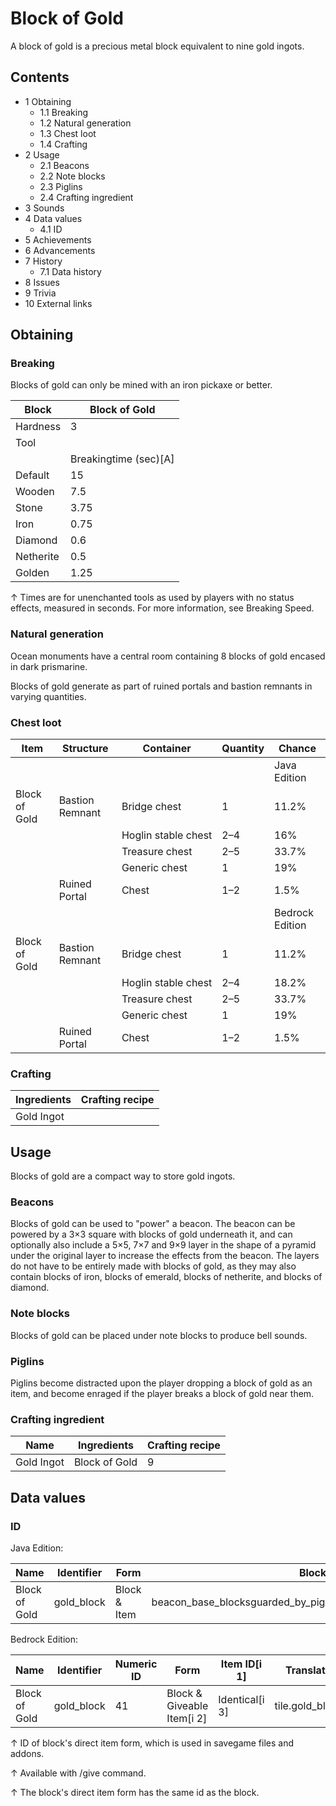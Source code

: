 # Block of Gold
A block of gold is a precious metal block equivalent to nine gold ingots.

## Contents
- 1 Obtaining
	- 1.1 Breaking
	- 1.2 Natural generation
	- 1.3 Chest loot
	- 1.4 Crafting
- 2 Usage
	- 2.1 Beacons
	- 2.2 Note blocks
	- 2.3 Piglins
	- 2.4 Crafting ingredient
- 3 Sounds
- 4 Data values
	- 4.1 ID
- 5 Achievements
- 6 Advancements
- 7 History
	- 7.1 Data history
- 8 Issues
- 9 Trivia
- 10 External links

## Obtaining
### Breaking
Blocks of gold can only be mined with an iron pickaxe or better.

| Block     | Block of Gold         |
|-----------|-----------------------|
| Hardness  | 3                     |
| Tool      |                       |
|           | Breakingtime (sec)[A] |
| Default   | 15                    |
| Wooden    | 7.5                   |
| Stone     | 3.75                  |
| Iron      | 0.75                  |
| Diamond   | 0.6                   |
| Netherite | 0.5                   |
| Golden    | 1.25                  |


↑ Times are for unenchanted tools as used by players with no status effects, measured in seconds. For more information, see Breaking Speed.


### Natural generation
Ocean monuments have a central room containing 8 blocks of gold encased in dark prismarine.

Blocks of gold generate as part of ruined portals and bastion remnants in varying quantities.


### Chest loot
| Item          | Structure       | Container           | Quantity | Chance          |
|---------------|-----------------|---------------------|----------|-----------------|
|               |                 |                     |          | Java Edition    |
| Block of Gold | Bastion Remnant | Bridge chest        | 1        | 11.2%           |
|               |                 | Hoglin stable chest | 2–4      | 16%             |
|               |                 | Treasure chest      | 2–5      | 33.7%           |
|               |                 | Generic chest       | 1        | 19%             |
|               | Ruined Portal   | Chest               | 1–2      | 1.5%            |
|               |                 |                     |          | Bedrock Edition |
| Block of Gold | Bastion Remnant | Bridge chest        | 1        | 11.2%           |
|               |                 | Hoglin stable chest | 2–4      | 18.2%           |
|               |                 | Treasure chest      | 2–5      | 33.7%           |
|               |                 | Generic chest       | 1        | 19%             |
|               | Ruined Portal   | Chest               | 1–2      | 1.5%            |

### Crafting
| Ingredients | Crafting recipe |
|-------------|-----------------|
| Gold Ingot  |                 |

## Usage
Blocks of gold are a compact way to store gold ingots.

### Beacons
Blocks of gold can be used to "power" a beacon. The beacon can be powered by a 3×3 square with blocks of gold underneath it, and can optionally also include a 5×5, 7×7 and 9×9 layer in the shape of a pyramid under the original layer to increase the effects from the beacon. The layers do not have to be entirely made with blocks of gold, as they may also contain blocks of iron, blocks of emerald, blocks of netherite, and blocks of diamond.

### Note blocks
Blocks of gold can be placed under note blocks to produce bell sounds.

### Piglins
Piglins become distracted upon the player dropping a block of gold as an item, and become enraged if the player breaks a block of gold near them.

### Crafting ingredient
| Name       | Ingredients   | Crafting recipe |
|------------|---------------|-----------------|
| Gold Ingot | Block of Gold | 9               |

## Data values
### ID
Java Edition:

| Name          | Identifier | Form         | Block tags                                                          | Item tags    | Translation key            |
|---------------|------------|--------------|---------------------------------------------------------------------|--------------|----------------------------|
| Block of Gold | gold_block | Block & Item | beacon_base_blocksguarded_by_piglinsmineable/pickaxeneeds_iron_tool | piglin_loved | block.minecraft.gold_block |

Bedrock Edition:

| Name          | Identifier | Numeric ID | Form                       | Item ID[i 1]   | Translation key      |
|---------------|------------|------------|----------------------------|----------------|----------------------|
| Block of Gold | gold_block | 41         | Block & Giveable Item[i 2] | Identical[i 3] | tile.gold_block.name |


↑ ID of block's direct item form, which is used in savegame files and addons.

↑ Available with /give command.

↑ The block's direct item form has the same id as the block.


